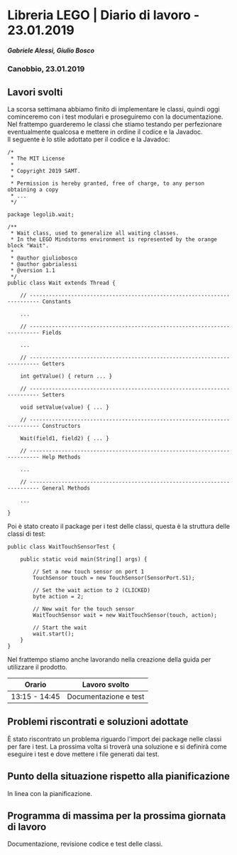 # Libreria LEGO | Diario di lavoro - 23.01.2019
##### Gabriele Alessi, Giulio Bosco
### Canobbio, 23.01.2019

## Lavori svolti

La scorsa settimana abbiamo finito di implementare le classi, quindi oggi cominceremo con i test modulari e proseguiremo con la documentazione. Nel frattempo guarderemo le classi che stiamo testando per perfezionare eventualmente qualcosa e mettere in ordine il codice e la Javadoc.  
Il seguente è lo stile adottato per il codice e la Javadoc:
```
/*
 * The MIT License
 *
 * Copyright 2019 SAMT.
 *
 * Permission is hereby granted, free of charge, to any person obtaining a copy
 * ...
 */

package legolib.wait;

/**
 * Wait class, used to generalize all waiting classes.
 * In the LEGO Mindstorms environment is represented by the orange block "Wait".
 *
 * @author giuliobosco
 * @author gabrialessi
 * @version 1.1
 */
public class Wait extends Thread {

    // ------------------------------------------------------------------------- Constants

    ...

    // ------------------------------------------------------------------------- Fields
    
    ...

    // ------------------------------------------------------------------------- Getters
    
    int getValue() { return ... }
    
    // ------------------------------------------------------------------------- Setters
    
    void setValue(value) { ... }

    // ------------------------------------------------------------------------- Constructors
    
    Wait(field1, field2) { ... }

    // ------------------------------------------------------------------------- Help Methods

    ...
    
    // ------------------------------------------------------------------------- General Methods
    
    ...
    
}
```
Poi è stato creato il package per i test delle classi, questa è la struttura delle classi di test:
```
public class WaitTouchSensorTest {

    public static void main(String[] args) {

        // Set a new touch sensor on port 1
        TouchSensor touch = new TouchSensor(SensorPort.S1);

        // Set the wait action to 2 (CLICKED)
        byte action = 2;

        // New wait for the touch sensor
        WaitTouchSensor wait = new WaitTouchSensor(touch, action);

        // Start the wait
        wait.start();
    }
}
```
Nel frattempo stiamo anche lavorando nella creazione della guida per utilizzare il prodotto.

|Orario        |Lavoro svolto					|
|--------------|------------------------------	|
|13:15 - 14:45 |Documentazione e test|

##  Problemi riscontrati e soluzioni adottate
È stato riscontrato un problema riguardo l'import dei package nelle classi per fare i test. La prossima volta si troverà una soluzione e si definirà come eseguire i test e dove mettere i file generati dai test.
##  Punto della situazione rispetto alla pianificazione
In linea con la pianificazione.
## Programma di massima per la prossima giornata di lavoro
Documentazione, revisione codice e test delle classi.